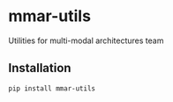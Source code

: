 # mmar-utils

Utilities for multi-modal architectures team

## Installation

```bash
pip install mmar-utils
```
